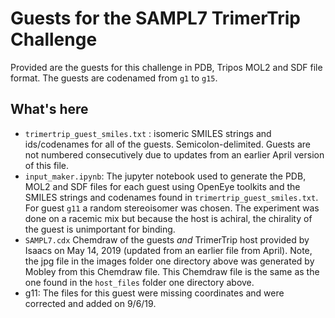 # Guests for the SAMPL7 TrimerTrip Challenge

Provided are the guests for this challenge in PDB, Tripos MOL2 and SDF file format. The guests are codenamed from `g1` to `g15`.


## What's here

- `trimertrip_guest_smiles.txt` : isomeric SMILES strings and ids/codenames for all of the guests. Semicolon-delimited. Guests are not numbered consecutively due to updates from an earlier April version of this file.
- `input_maker.ipynb`: The jupyter notebook used to generate the PDB, MOL2 and SDF files for each guest using OpenEye toolkits and the SMILES strings and codenames found in `trimertrip_guest_smiles.txt`. For guest `g11` a random stereoisomer was chosen. The experiment was done on a racemic mix but because the host is achiral, the chirality of the guest is unimportant for binding.
- `SAMPL7.cdx` Chemdraw of the guests _and_ TrimerTrip host provided by Isaacs on May 14, 2019 (updated from an earlier file from April). Note, the jpg file in the images folder one directory above was generated by Mobley from this Chemdraw file. This Chemdraw file is the same as the one found in the `host_files` folder one directory above.
- g11: The files for this guest were missing coordinates and were corrected and added on 9/6/19.
